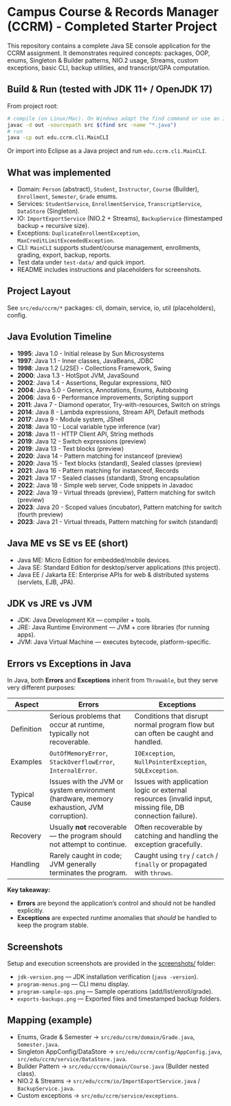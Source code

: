 # Campus Course & Records Manager (CCRM) - Completed Starter Project

This repository contains a complete Java SE console application for the CCRM assignment.
It demonstrates required concepts: packages, OOP, enums, Singleton & Builder patterns,
NIO.2 usage, Streams, custom exceptions, basic CLI, backup utilities, and transcript/GPA computation.

## Build & Run (tested with JDK 11+ / OpenJDK 17)

From project root:

```bash
# compile (on Linux/Mac). On Windows adapt the find command or use an IDE.
javac -d out -sourcepath src $(find src -name "*.java")
# run
java -cp out edu.ccrm.cli.MainCLI
```

Or import into Eclipse as a Java project and run `edu.ccrm.cli.MainCLI`.

## What was implemented

- Domain: `Person` (abstract), `Student`, `Instructor`, `Course` (Builder), `Enrollment`, `Semester`, `Grade` enums.
- Services: `StudentService`, `EnrollmentService`, `TranscriptService`, `DataStore` (Singleton).
- IO: `ImportExportService` (NIO.2 + Streams), `BackupService` (timestamped backup + recursive size).
- Exceptions: `DuplicateEnrollmentException`, `MaxCreditLimitExceededException`.
- CLI: `MainCLI` supports student/course management, enrollments, grading, export, backup, reports.
- Test data under `test-data/` and quick import.
- README includes instructions and placeholders for screenshots.

## Project Layout

See `src/edu/ccrm/*` packages: cli, domain, service, io, util (placeholders), config.

## Java Evolution Timeline

- **1995**: Java 1.0 - Initial release by Sun Microsystems
- **1997**: Java 1.1 - Inner classes, JavaBeans, JDBC
- **1998**: Java 1.2 (J2SE) - Collections Framework, Swing
- **2000**: Java 1.3 - HotSpot JVM, JavaSound
- **2002**: Java 1.4 - Assertions, Regular expressions, NIO
- **2004**: Java 5.0 - Generics, Annotations, Enums, Autoboxing
- **2006**: Java 6 - Performance improvements, Scripting support
- **2011**: Java 7 - Diamond operator, Try-with-resources, Switch on strings
- **2014**: Java 8 - Lambda expressions, Stream API, Default methods
- **2017**: Java 9 - Module system, JShell
- **2018**: Java 10 - Local variable type inference (var)
- **2018**: Java 11 - HTTP Client API, String methods
- **2019**: Java 12 - Switch expressions (preview)
- **2019**: Java 13 - Text blocks (preview)
- **2020**: Java 14 - Pattern matching for instanceof (preview)
- **2020**: Java 15 - Text blocks (standard), Sealed classes (preview)
- **2021**: Java 16 - Pattern matching for instanceof, Records
- **2021**: Java 17 - Sealed classes (standard), Strong encapsulation
- **2022**: Java 18 - Simple web server, Code snippets in Javadoc
- **2022**: Java 19 - Virtual threads (preview), Pattern matching for switch (preview)
- **2023**: Java 20 - Scoped values (incubator), Pattern matching for switch (fourth preview)
- **2023**: Java 21 - Virtual threads, Pattern matching for switch (standard)

## Java ME vs SE vs EE (short)

- Java ME: Micro Edition for embedded/mobile devices.
- Java SE: Standard Edition for desktop/server applications (this project).
- Java EE / Jakarta EE: Enterprise APIs for web & distributed systems (servlets, EJB, JPA).

## JDK vs JRE vs JVM

- JDK: Java Development Kit — compiler + tools.
- JRE: Java Runtime Environment — JVM + core libraries (for running apps).
- JVM: Java Virtual Machine — executes bytecode, platform-specific.

## Errors vs Exceptions in Java

In Java, both **Errors** and **Exceptions** inherit from `Throwable`, but they serve very different purposes:

| Aspect | Errors | Exceptions |
|--------|--------|------------|
| Definition | Serious problems that occur at runtime, typically not recoverable. | Conditions that disrupt normal program flow but can often be caught and handled. |
| Examples | `OutOfMemoryError`, `StackOverflowError`, `InternalError`. | `IOException`, `NullPointerException`, `SQLException`. |
| Typical Cause | Issues with the JVM or system environment (hardware, memory exhaustion, JVM corruption). | Issues with application logic or external resources (invalid input, missing file, DB connection failure). |
| Recovery | Usually **not** recoverable — the program should not attempt to continue. | Often recoverable by catching and handling the exception gracefully. |
| Handling | Rarely caught in code; JVM generally terminates the program. | Caught using `try` / `catch` / `finally` or propagated with `throws`. |

**Key takeaway:**  

- **Errors** are beyond the application’s control and should not be handled explicitly.  
- **Exceptions** are expected runtime anomalies that *should* be handled to keep the program stable.  

## Screenshots

Setup and execution screenshots are provided in the [screenshots/](screenshots/) folder:

- `jdk-version.png` — JDK installation verification (`java -version`).  
- `program-menus.png` — CLI menu display.  
- `program-sample-ops.png` — Sample operations (add/list/enroll/grade).  
- `exports-backups.png` — Exported files and timestamped backup folders.  

## Mapping (example)

- Enums, Grade & Semester -> `src/edu/ccrm/domain/Grade.java`, `Semester.java`.
- Singleton AppConfig/DataStore -> `src/edu/ccrm/config/AppConfig.java`, `src/edu/ccrm/service/DataStore.java`.
- Builder Pattern -> `src/edu/ccrm/domain/Course.java` (Builder nested class).
- NIO.2 & Streams -> `src/edu/ccrm/io/ImportExportService.java` / `BackupService.java`.
- Custom exceptions -> `src/edu/ccrm/service/exceptions`.
